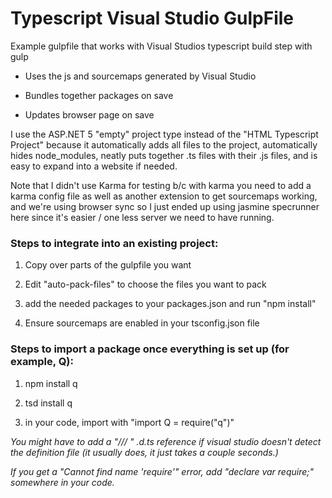# Typescript Visual Studio GulpFile

Example gulpfile that works with Visual Studios typescript build step with gulp

* Uses the js and sourcemaps generated by Visual Studio

* Bundles together packages on save

* Updates browser page on save

I use the ASP.NET 5 "empty" project type instead of the "HTML Typescript Project" because it automatically adds all files to the project, automatically hides node_modules, neatly puts together .ts files with their .js files, and is easy to expand into a website if needed.

Note that I didn't use Karma for testing b/c with karma you need to add a karma config file as well as another extension to get sourcemaps working, and we're using browser sync so I just ended up using jasmine specrunner here since it's easier / one less server we need to have running.

### Steps to integrate into an existing project:

1. Copy over parts of the gulpfile you want

2. Edit "auto-pack-files" to choose the files you want to pack

3. add the needed packages to your packages.json and run "npm install"

4. Ensure sourcemaps are enabled in your tsconfig.json file


### Steps to import a package once everything is set up (for example, Q):

1. npm install q

2. tsd install q

3. in your code, import with "import Q = require("q")"



_You might have to add a "/// <reference path="../typings/q/q.d.ts" />" .d.ts reference if visual studio doesn't detect the definition file (it usually does, it just takes a couple seconds.)_

_If you get a "Cannot find name 'require'" error, add "declare var require;" somewhere in your code._
